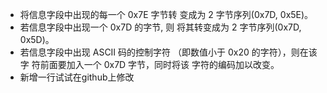 - 将信息字段中出现的每一个 0x7E 字节转 变成为 2 字节序列(0x7D, 0x5E)。 
- 若信息字段中出现一个 0x7D 的字节, 则 将其转变成为 2 字节序列(0x7D, 0x5D)。 
- 若信息字段中出现 ASCII 码的控制字符 （即数值小于 0x20 的字符），则在该字 符前面要加入一个 0x7D 字节，同时将该 字符的编码加以改变。
- 新增一行试试在github上修改
